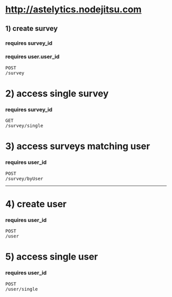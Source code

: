 # http://astelytics.nodejitsu.com

## 1) create survey
### requires survey_id
### requires user.user_id

<pre>POST
/survey</pre>

# 2) access single survey
### requires survey_id

<pre>GET
/survey/single</pre>
	
# 3) access surveys matching user
### requires user_id

<pre>POST
/survey/byUser</pre>

<hr />

# 4) create user
### requires user_id

<pre>POST
/user</pre>

# 5) access single user
### requires user_id

<pre>POST
/user/single</pre>
